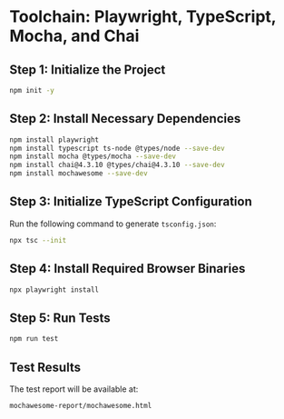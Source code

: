 # Toolchain: Playwright, TypeScript, Mocha, and Chai

## Step 1: Initialize the Project
```bash
npm init -y
```

## Step 2: Install Necessary Dependencies
```bash
npm install playwright
npm install typescript ts-node @types/node --save-dev
npm install mocha @types/mocha --save-dev
npm install chai@4.3.10 @types/chai@4.3.10 --save-dev
npm install mochawesome --save-dev
```

## Step 3: Initialize TypeScript Configuration
Run the following command to generate `tsconfig.json`:
```bash
npx tsc --init
```

## Step 4: Install Required Browser Binaries
```bash
npx playwright install
```

## Step 5: Run Tests
```bash
npm run test
```

## Test Results
The test report will be available at:
```
mochawesome-report/mochawesome.html
```